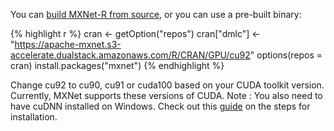 You can [build MXNet-R from source](get_started/windows_setup.html#install-mxnet-package-for-r), or
you can use a
pre-built binary:

{% highlight r %}
cran <- getOption("repos")
cran["dmlc"] <-
"https://apache-mxnet.s3-accelerate.dualstack.amazonaws.com/R/CRAN/GPU/cu92"
options(repos = cran)
install.packages("mxnet")
{% endhighlight %}

Change cu92 to cu90, cu91 or cuda100 based on your CUDA toolkit version. Currently, MXNet supports these versions of CUDA.
Note : You also need to have cuDNN installed on Windows. Check out this
[guide](https://docs.nvidia.com/deeplearning/sdk/cudnn-install/index.html#installwindows)
on the steps for installation.